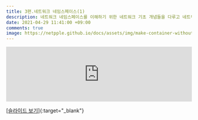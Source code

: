 ```yaml
---
title: 3편.네트워크 네임스페이스(1)
description: 네트워크 네임스페이스를 이해하기 위한 네트워크 기초 개념들을 다루고 네트워크 네임스페이 실습과 함께 컨테이너 환경에서의 가상 네트워크 구축이 어떻게 이루어지는지를 학습합니다.
date: 2021-04-29 11:41:00 +09:00
comments: true
image: https://netpple.github.io/docs/assets/img/make-container-without-docker-intro-3.png
---
```

<div class="responsive-wrap">
    <iframe src="https://docs.google.com/presentation/d/e/2PACX-1vTOsEXasBt7H7qHJNNNOn4RQKzgWnsXQriK0hh2UEAP2AyKr4gnFqlEPF0nOe8no55mByBhzrqdZR7U/embed?start=false&loop=false&delayms=3000" frameborder="0" width="100%" allowfullscreen="true" mozallowfullscreen="true" webkitallowfullscreen="true"></iframe>
</div>

[[슬라이드 보기]](https://docs.google.com/presentation/d/1NhzhNDiWTCIKCViWPW8Wvza8GrT56xugymX5TV-WLbc/edit#){:target="_blank"}